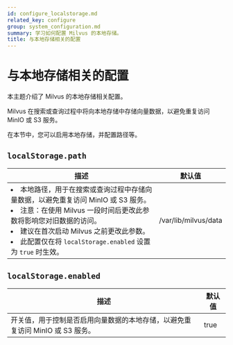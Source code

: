 ```yaml
---
id: configure_localstorage.md
related_key: configure
group: system_configuration.md
summary: 学习如何配置 Milvus 的本地存储。
title: 与本地存储相关的配置
---
```


# 与本地存储相关的配置

本主题介绍了 Milvus 的本地存储相关配置。

Milvus 在搜索或查询过程中将向本地存储中存储向量数据，以避免重复访问 MinIO 或 S3 服务。

在本节中，您可以启用本地存储，并配置路径等。


## `localStorage.path`

<table id="localStorage.path">
  <thead>
    <tr>
      <th class="width80">描述</th>
      <th class="width20">默认值</th> 
    </tr>
  </thead>
  <tbody>
    <tr>
      <td>
        <li>本地路径，用于在搜索或查询过程中存储向量数据，以避免重复访问 MinIO 或 S3 服务。</li>
        <li>注意：在使用 Milvus 一段时间后更改此参数将影响您对旧数据的访问。</li>
        <li>建议在首次启动 Milvus 之前更改此参数。</li>
        <li>此配置仅在将 <code>localStorage.enabled</code> 设置为 <code>true</code> 时生效。</li>
      </td>
      <td>/var/lib/milvus/data</td>
    </tr>
  </tbody>
</table>

## `localStorage.enabled`

<table id="localStorage.enabled">
  <thead>
    <tr>
      <th class="width80">描述</th>
      <th class="width20">默认值</th> 
    </tr>
  </thead>
  <tbody>
    <tr>
      <td>
        开关值，用于控制是否启用向量数据的本地存储，以避免重复访问 MinIO 或 S3 服务。
      </td>
      <td>true</td>
    </tr>
  </tbody>
</table>
